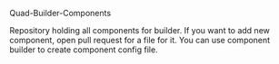 Quad-Builder-Components

Repository holding all components for builder.
If you want to add new component, open pull request for a file for it. 
You can use component builder to create component config file.
